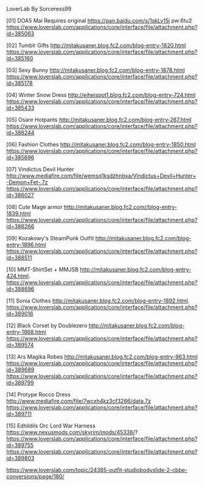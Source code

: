 LoverLab By Sorceress99

[01]
DOA5 Mai
Requires original https://pan.baidu.com/s/1skLv15j  pw:6tu2
https://www.loverslab.com/applications/core/interface/file/attachment.php?id=385063

[02]
Tumblr Gifts
http://mitakusaner.blog.fc2.com/blog-entry-1820.html
https://www.loverslab.com/applications/core/interface/file/attachment.php?id=385160

[03]
Sexy Bunny
http://mitakusaner.blog.fc2.com/blog-entry-1878.html
https://www.loverslab.com/applications/core/interface/file/attachment.php?id=385178

[04]
Winter Snow Dress 
http://eiheispot1.blog.fc2.com/blog-entry-724.html
https://www.loverslab.com/applications/core/interface/file/attachment.php?id=385433

[05]
Osare Hotpants
http://mitakusaner.blog.fc2.com/blog-entry-267.html
https://www.loverslab.com/applications/core/interface/file/attachment.php?id=386244

[06]
Fashion Clothes
http://mitakusaner.blog.fc2.com/blog-entry-1850.html
https://www.loverslab.com/applications/core/interface/file/attachment.php?id=385696

[07]
Vindictus Devil Hunter
http://www.mediafire.com/file/wemsq1ksdzhnbxa/Vindictus+Devil+Hunter+-Demon+Fet-.7z
https://www.loverslab.com/applications/core/interface/file/attachment.php?id=386027

[08]
Cute Mage armor
http://mitakusaner.blog.fc2.com//blog-entry-1839.html
https://www.loverslab.com/applications/core/interface/file/attachment.php?id=386266

[09]
Kozakowy's SteamPunk Outfit
http://mitakusaner.blog.fc2.com/blog-entry-1896.html
https://www.loverslab.com/applications/core/interface/file/attachment.php?id=388511

[10]
MMT-ShirtSet + MMJSB 
http://mitakusaner.blog.fc2.com/blog-entry-424.html.
https://www.loverslab.com/applications/core/interface/file/attachment.php?id=388696

[11]
Sonia Clothes
http://mitakusaner.blog.fc2.com/blog-entry-1892.html.
https://www.loverslab.com/applications/core/interface/file/attachment.php?id=389016

[12]
Black Corset by Doublezero
http://mitakusaner.blog.fc2.com/blog-entry-1868.html
https://www.loverslab.com/applications/core/interface/file/attachment.php?id=389574

[13]
Ars Magika Robes
http://mitakusaner.blog.fc2.com/blog-entry-963.html
https://www.loverslab.com/applications/core/interface/file/attachment.php?id=389689
https://www.loverslab.com/applications/core/interface/file/attachment.php?id=389799

[14]
Protype Rocco Dress
http://www.mediafire.com/file/7wcxh4kz3cf3266/data.7z
https://www.loverslab.com/applications/core/interface/file/attachment.php?id=389711

[15]
Edhildils Orc Lord War Harness
https://www.nexusmods.com/skyrim/mods/45338/?
https://www.loverslab.com/applications/core/interface/file/attachment.php?id=389755
https://www.loverslab.com/applications/core/interface/file/attachment.php?id=389803

https://www.loverslab.com/topic/24385-outfit-studiobodyslide-2-cbbe-conversions/page/180/
